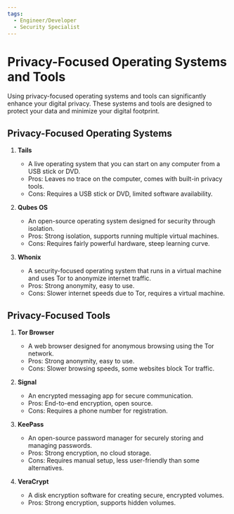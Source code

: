 ```yaml
---
tags:
  - Engineer/Developer
  - Security Specialist
---
```


# Privacy-Focused Operating Systems and Tools


Using privacy-focused operating systems and tools can significantly enhance your digital privacy. These systems and tools are designed to protect your data and minimize your digital footprint.

## Privacy-Focused Operating Systems

1. **Tails**
   - A live operating system that you can start on any computer from a USB stick or DVD.
   - Pros: Leaves no trace on the computer, comes with built-in privacy tools.
   - Cons: Requires a USB stick or DVD, limited software availability.

2. **Qubes OS**
   - An open-source operating system designed for security through isolation.
   - Pros: Strong isolation, supports running multiple virtual machines.
   - Cons: Requires fairly powerful hardware, steep learning curve.

3. **Whonix**
   - A security-focused operating system that runs in a virtual machine and uses Tor to anonymize internet traffic.
   - Pros: Strong anonymity, easy to use.
   - Cons: Slower internet speeds due to Tor, requires a virtual machine.

## Privacy-Focused Tools

1. **Tor Browser**
   - A web browser designed for anonymous browsing using the Tor network.
   - Pros: Strong anonymity, easy to use.
   - Cons: Slower browsing speeds, some websites block Tor traffic.

2. **Signal**
   - An encrypted messaging app for secure communication.
   - Pros: End-to-end encryption, open source.
   - Cons: Requires a phone number for registration.

3. **KeePass**
   - An open-source password manager for securely storing and managing passwords.
   - Pros: Strong encryption, no cloud storage.
   - Cons: Requires manual setup, less user-friendly than some alternatives.

4. **VeraCrypt**
   - A disk encryption software for creating secure, encrypted volumes.
   - Pros: Strong encryption, supports hidden volumes.